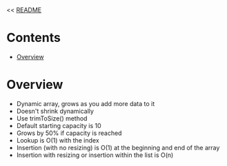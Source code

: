 << [README](./README.md)

# Contents
- [Overview](#overview)

# Overview

- Dynamic array, grows as you add more data to it
- Doesn't shrink dynamically
- Use trimToSize() method
- Default starting capacity is 10
- Grows by 50% if capacity is reached
- Lookup is O(1) with the index
- Insertion (with no resizing) is O(1) at the beginning and end of the array
- Insertion with resizing or insertion within the list is O(n)